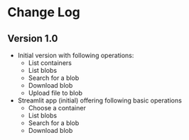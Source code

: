 # Change Log

## Version 1.0
- Initial version with following operations:
    - List containers
    - List blobs
    - Search for a blob
    - Download blob
    - Upload file to blob
- Streamlit app (initial) offering following basic operations
    - Choose a container
    - List blobs
    - Search for a blob
    - Download blob

    